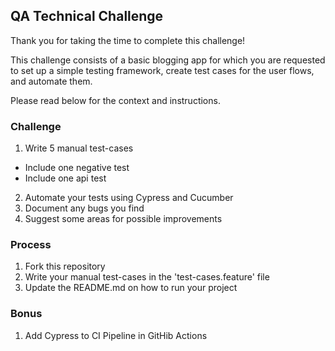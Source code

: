 ## QA Technical Challenge

Thank you for taking the time to complete this challenge!

This challenge consists of a basic blogging app for which you are requested to set up a simple testing framework, create test cases for the user flows, and automate them.

Please read below for the context and instructions.

### Challenge
1. Write 5 manual test-cases
  * Include one negative test
  * Include one api test
2. Automate your tests using Cypress and Cucumber
3. Document any bugs you find 
4. Suggest some areas for possible improvements

### Process
1. Fork this repository
2. Write your manual test-cases in the 'test-cases.feature' file
3. Update the README.md on how to run your project

### Bonus
1. Add Cypress to CI Pipeline in GitHib Actions